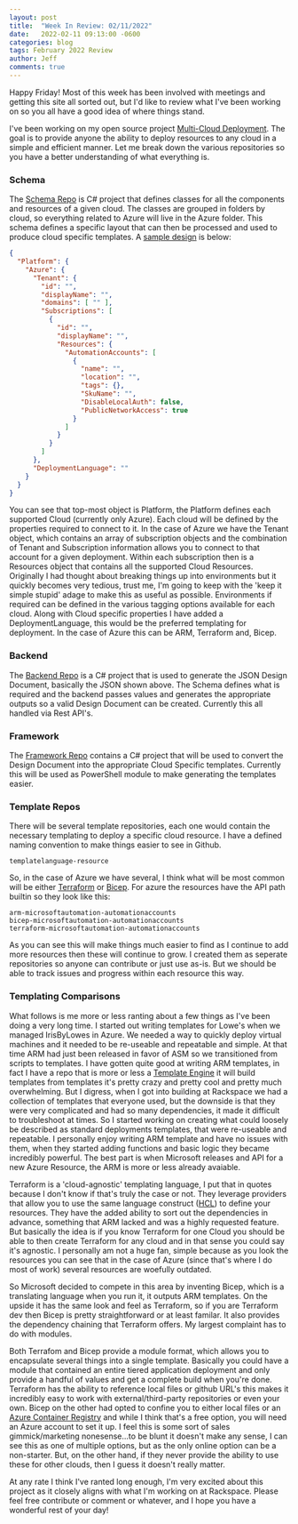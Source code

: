 ```yaml
---
layout: post
title:  "Week In Review: 02/11/2022"
date:   2022-02-11 09:13:00 -0600
categories: blog
tags: February 2022 Review
author: Jeff
comments: true
---
```

Happy Friday! Most of this week has been involved with meetings and getting this site all sorted out, but I'd like to review what I've been working on so you all have a good idea of where things stand.

I've been working on my open source project [Multi-Cloud Deployment](https://github.com/MultiCloudDeployment). The goal is to provide anyone the ability to deploy resources to any cloud in a simple and efficient manner. Let me break down the various repositories so you have a better understanding of what everything is.

### Schema

The [Schema Repo](https://github.com/MultiCloudDeployment/schema) is C# project that defines classes for all the components and resources of a given cloud. The classes are grouped in folders by cloud, so everything related to Azure will live in the Azure folder. This schema defines a specific layout that can then be processed and used to produce cloud specific templates. A [sample design](https://github.com/MultiCloudDeployment/schema/blob/main/sample.json) is below:

``` json
{
  "Platform": {
    "Azure": {
      "Tenant": {
        "id": "",
        "displayName": "",
        "domains": [ "" ],
        "Subscriptions": [
          {
            "id": "",
            "displayName": "",
            "Resources": {
              "AutomationAccounts": [
                {
                  "name": "",
                  "location": "",
                  "tags": {},
                  "SkuName": "",
                  "DisableLocalAuth": false,
                  "PublicNetworkAccess": true
                }
              ]
            }
          }
        ]
      },
      "DeploymentLanguage": ""
    }
  }
}
```

You can see that top-most object is Platform, the Platform defines each supported Cloud (currently only Azure). Each cloud will be defined by the properties required to connect to it. In the case of Azure we have the Tenant object, which contains an array of subscription objects and the combination of Tenant and Subscription information allows you to connect to that account for a given deployment. Within each subscription then is a Resources object that contains all the supported Cloud Resources. Originally I had thought about breaking things up into environments but it quickly becomes very tedious, trust me, I'm going to keep with the 'keep it simple stupid' adage to make this as useful as possible. Environments if required can be defined in the various tagging options available for each cloud. Along with Cloud specific properties I have added a DeploymentLanguage, this would be the preferred templating for deployment. In the case of Azure this can be ARM, Terraform and, Bicep.

### Backend

The [Backend Repo](https://github.com/MultiCloudDeployment/backend) is a C# project that is used to generate the JSON Design Document, basically the JSON shown above. The Schema defines what is required and the backend passes values and generates the appropriate outputs so a valid Design Document can be created. Currently this all handled via Rest API's.

### Framework

The [Framework Repo](https://github.com/MultiCloudDeployment/framework) contains a C# project that will be used to convert the Design Document into the appropriate Cloud Specific templates. Currently this will be used as PowerShell module to make generating the templates easier.

### Template Repos

There will be several template repositories, each one would contain the necessary templating to deploy a specific cloud resource. I have a defined naming convention to make things easier to see in Github.

``` text
templatelanguage-resource
```

So, in the case of Azure we have several, I think what will be most common will be either [Terraform](https://registry.terraform.io/providers/hashicorp/azurerm/latest/docs) or [Bicep](https://docs.microsoft.com/en-us/azure/azure-resource-manager/bicep/overview?tabs=bicep). For azure the resources have the API path builtin so they look like this:

``` text
arm-microsoftautomation-automationaccounts
bicep-microsoftautomation-automationaccounts
terraform-microsoftautomation-automationaccounts
```

As you can see this will make things much easier to find as I continue to add more resources then these will continue to grow. I created them as seperate repositories so anyone can contribute or just use as-is. But we should be able to track issues and progress within each resource this way.

### Templating Comparisons

What follows is me more or less ranting about a few things as I've been doing a very long time. I started out writing templates for Lowe's when we managed IrisByLowes in Azure. We needed a way to quickly deploy virtual machines and it needed to be re-useable and repeatable and simple. At that time ARM had just been released in favor of ASM so we transitioned from scripts to templates. I have gotten quite good at writing ARM templates, in fact I have a repo that is more or less a [Template Engine](https://github.com/jeffpatton1971/arm-property-transform-collector) it will build templates from templates it's pretty crazy and pretty cool and pretty much overwhelming. But I digress, when I got into building at Rackspace we had a collection of templates that everyone used, but the downside is that they were very complicated and had so many dependencies, it made it difficult to troubleshoot at times. So I started working on creating what could loosely be described as standard deployments templates, that were re-useable and repeatable. I personally enjoy writing ARM template and have no issues with them, when they started adding functions and basic logic they became incredibly powerful. The best part is when Microsoft releases and API for a new Azure Resource, the ARM is more or less already avaiable.

Terraform is a 'cloud-agnostic' templating language, I put that in quotes because I don't know if that's truly the case or not. They leverage providers that allow you to use the same language construct ([HCL](https://github.com/hashicorp/hcl)) to define your resources. They have the added ability to sort out the dependencies in advance, something that ARM lacked and was a highly requested feature. But basically the idea is if you know Terraform for one Cloud you should be able to then create Terraform for any cloud and in that sense you could say it's agnostic. I personally am not a huge fan, simple because as you look the resources you can see that in the case of Azure (since that's where I do most of work) several resources are woefully outdated.

So Microsoft decided to compete in this area by inventing Bicep, which is a translating language when you run it, it outputs ARM templates. On the upside it has the same look and feel as Terraform, so if you are Terraform dev then Bicep is pretty straightforward or at least familar. It also provides the dependency chaining that Terraform offers. My largest complaint has to do with modules.

Both Terrafom and Bicep provide a module format, which allows you to encapsulate several things into a single template. Basically you could have a module that contained an entire tiered application deployment and only provide a handful of values and get a complete build when you're done. Terraform has the ability to reference local files or github URL's this makes it incredibly easy to work with external/third-party repositories or even your own. Bicep on the other had opted to confine you to either local files or an [Azure Container Registry](https://docs.microsoft.com/en-us/azure/container-registry/) and while I think that's a free option, you will need an Azure account to set it up. I feel this is some sort of sales gimmick/marketing nonesense...to be blunt it doesn't make any sense, I can see this as one of multiple options, but as the only online option can be a non-starter. But, on the other hand, if they never provide the ability to use these for other clouds, then I guess it doesn't really matter.

At any rate I think I've ranted long enough, I'm very excited about this project as it closely aligns with what I'm working on at Rackspace. Please feel free contribute or comment or whatever, and I hope you have a wonderful rest of your day!
